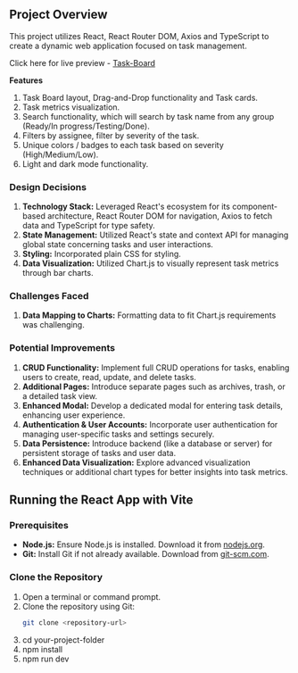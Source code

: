 ## Project Overview

This project utilizes React, React Router DOM, Axios and TypeScript to create a dynamic web application focused on task management.

Click here for live preview - [Task-Board](https://task-board-onq6.onrender.com/)

 **Features**
 
 1. Task Board layout, Drag-and-Drop functionality and Task cards.
 2. Task metrics visualization.
 3. Search functionality, which will search by task name from any group (Ready/In progress/Testing/Done).
 4. Filters by assignee, filter by severity of the task.
 5. Unique colors / badges to each task based on severity (High/Medium/Low).
 6. Light and dark mode functionality.

### Design Decisions

1. **Technology Stack:** Leveraged React's ecosystem for its component-based architecture, React Router DOM for navigation, Axios to fetch data and TypeScript for type safety.
2. **State Management:** Utilized React's state and context API for managing global state concerning tasks and user interactions.
3. **Styling:** Incorporated plain CSS for styling.
4. **Data Visualization:** Utilized Chart.js to visually represent task metrics through bar charts.

### Challenges Faced

1. **Data Mapping to Charts:** Formatting data to fit Chart.js requirements was challenging.

### Potential Improvements

1. **CRUD Functionality:** Implement full CRUD operations for tasks, enabling users to create, read, update, and delete tasks.
2. **Additional Pages:** Introduce separate pages such as archives, trash, or a detailed task view.
3. **Enhanced Modal:** Develop a dedicated modal for entering task details, enhancing user experience.
4. **Authentication & User Accounts:** Incorporate user authentication for managing user-specific tasks and settings securely.
5. **Data Persistence:** Introduce backend (like a database or server) for persistent storage of tasks and user data.
6. **Enhanced Data Visualization:** Explore advanced visualization techniques or additional chart types for better insights into task metrics.

## Running the React App with Vite

### Prerequisites

- **Node.js:** Ensure Node.js is installed. Download it from [nodejs.org](https://nodejs.org/).
- **Git:** Install Git if not already available. Download from [git-scm.com](https://git-scm.com/).

### Clone the Repository

1. Open a terminal or command prompt.
2. Clone the repository using Git:
   ```bash
   git clone <repository-url>
3. cd your-project-folder  
4. npm install
5. npm run dev

